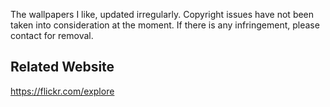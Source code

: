 The wallpapers I like, updated irregularly. Copyright issues have not  been taken into consideration at the moment. If there is any  infringement, please contact for removal.

## Related Website
https://flickr.com/explore
